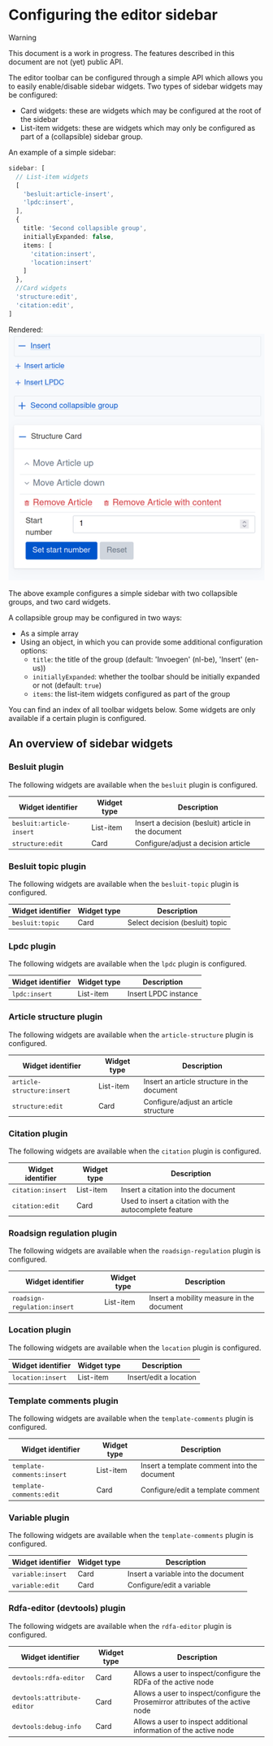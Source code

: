 # Configuring the editor sidebar
> [!WARNING]
>This document is a work in progress. 
>The features described in this document are not (yet) public API.


The editor toolbar can be configured through a simple API which allows you to easily enable/disable sidebar widgets.
Two types of sidebar widgets may be configured:
- Card widgets: these are widgets which may be configured at the root of the sidebar
- List-item widgets: these are widgets which may only be configured as part of a (collapsible) sidebar group.

An example of a simple sidebar:

```ts
sidebar: [
  // List-item widgets
  [
    'besluit:article-insert',
    'lpdc:insert',
  ],
  {
    title: 'Second collapsible group',
    initiallyExpanded: false,
    items: [
      'citation:insert',
      'location:insert'
    ]
  },
  //Card widgets
  'structure:edit',
  'citation:edit',
]
```

Rendered:
![alt text](/docs/images/example-sidebar_simple.png)

The above example configures a simple sidebar with two collapsible groups, and two card widgets.

A collapsible group may be configured in two ways:
- As a simple array
- Using an object, in which you can provide some additional configuration options:
  * `title`: the title of the group (default: 'Invoegen' (nl-be), 'Insert' (en-us))
  * `initiallyExpanded`: whether the toolbar should be initially expanded or not (default: `true`)
  * `items`: the list-item widgets configured as part of the group

You can find an index of all toolbar widgets below.
Some widgets are only available if a certain plugin is configured.


## An overview of sidebar widgets

### Besluit plugin

The following widgets are available when the `besluit` plugin is configured.

| Widget identifier        | Widget type | Description                                         |
| ------------------------ | ----------- | --------------------------------------------------- |
| `besluit:article-insert` | List-item   | Insert a decision (besluit) article in the document |
| `structure:edit`         | Card        | Configure/adjust a decision article                 |

### Besluit topic plugin

The following widgets are available when the `besluit-topic` plugin is configured.

| Widget identifier | Widget type | Description                     |
| ----------------- | ----------- | ------------------------------- |
| `besluit:topic`   | Card        | Select decision (besluit) topic |

### Lpdc plugin

The following widgets are available when the `lpdc` plugin is configured.

| Widget identifier | Widget type | Description          |
| ----------------- | ----------- | -------------------- |
| `lpdc:insert`     | List-item   | Insert LPDC instance |

### Article structure plugin

The following widgets are available when the `article-structure` plugin is configured.

| Widget identifier          | Widget type | Description                                 |
| -------------------------- | ----------- | ------------------------------------------- |
| `article-structure:insert` | List-item   | Insert an article structure in the document |
| `structure:edit`           | Card        | Configure/adjust an article structure       |

### Citation plugin

The following widgets are available when the `citation` plugin is configured.

| Widget identifier | Widget type | Description                                             |
| ----------------- | ----------- | ------------------------------------------------------- |
| `citation:insert` | List-item   | Insert a citation into the document                     |
| `citation:edit`   | Card        | Used to insert a citation with the autocomplete feature |

### Roadsign regulation plugin

The following widgets are available when the `roadsign-regulation` plugin is configured.

| Widget identifier            | Widget type | Description                               |
| ---------------------------- | ----------- | ----------------------------------------- |
| `roadsign-regulation:insert` | List-item   | Insert a mobility measure in the document |

### Location plugin

The following widgets are available when the `location` plugin is configured.

| Widget identifier | Widget type | Description            |
| ----------------- | ----------- | ---------------------- |
| `location:insert` | List-item   | Insert/edit a location |

### Template comments plugin

The following widgets are available when the `template-comments` plugin is configured.

| Widget identifier          | Widget type | Description                                 |
| -------------------------- | ----------- | ------------------------------------------- |
| `template-comments:insert` | List-item   | Insert a template comment into the document |
| `template-comments:edit`   | Card        | Configure/edit a template comment           |

### Variable plugin

The following widgets are available when the `template-comments` plugin is configured.

| Widget identifier | Widget type | Description                         |
| ----------------- | ----------- | ----------------------------------- |
| `variable:insert` | Card        | Insert a variable into the document |
| `variable:edit`   | Card        | Configure/edit a variable           |

### Rdfa-editor (devtools) plugin

The following widgets are available when the `rdfa-editor` plugin is configured.

| Widget identifier           | Widget type | Description                                                                      |
| --------------------------- | ----------- | -------------------------------------------------------------------------------- |
| `devtools:rdfa-editor`      | Card        | Allows a user to inspect/configure the RDFa of the active node                   |
| `devtools:attribute-editor` | Card        | Allows a user to inspect/configure the Prosemirror attributes of the active node |
| `devtools:debug-info`       | Card        | Allows a user to inspect additional information of the active node     |

